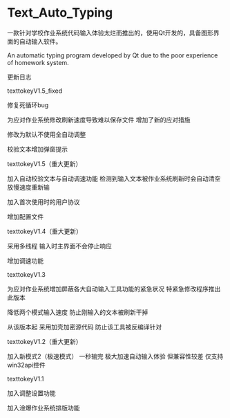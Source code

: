 # Text_Auto_Typing
一款针对学校作业系统代码输入体验太烂而推出的，使用Qt开发的，具备图形界面的自动输入软件。

An automatic typing program developed by Qt due to the poor experience of homework system.


更新日志

texttokeyV1.5_fixed

修复死循环bug

为应对作业系统修改刷新速度导致难以保存文件 增加了新的应对措施

修改为默认不使用全自动调整

校验文本增加弹窗提示

texttokeyV1.5（重大更新）

加入自动校验文本与自动调速功能 检测到输入文本被作业系统刷新时会自动清空放慢速度重新输

加入首次使用时的用户协议

增加配置文件

texttokeyV1.4（重大更新）

采用多线程 输入时主界面不会停止响应

增加调速功能

texttokeyV1.3

为应对作业系统增加屏蔽各大自动输入工具功能的紧急状况 特紧急修改程序推出此版本

降低两个模式输入速度 防止刚输入的文本被刷新干掉

从该版本起 采用加壳加密源代码 防止该工具被反编译针对

texttokeyV1.2（重大更新）

加入新模式2（极速模式） 一秒输完 极大加速自动输入体验 但兼容性较差 仅支持win32api控件

texttokeyV1.1

加入调整设置功能

加入淦爆作业系统排版功能

